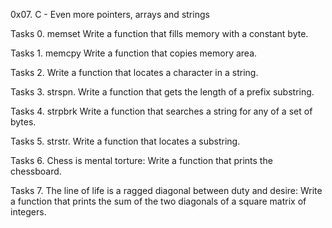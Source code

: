0x07. C - Even more pointers, arrays and strings



Tasks 0. memset Write a function that fills memory with a constant byte.

Tasks 1. memcpy Write a function that copies memory area.

Tasks 2. Write a function that locates a character in a string.

Tasks 3. strspn. Write a function that gets the length of a prefix substring.

Tasks 4. strpbrk Write a function that searches a string for any of a set of bytes.

Tasks 5. strstr. Write a function that locates a substring.

Tasks 6. Chess is mental torture: Write a function that prints the chessboard.

Tasks 7. The line of life is a ragged diagonal between duty and desire: Write a function that prints the sum of the two diagonals of a square matrix of integers.
